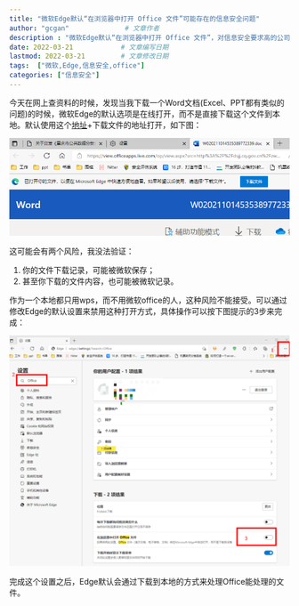 ```yaml
---
title: "微软Edge默认“在浏览器中打开 Office 文件”可能存在的信息安全问题"           # 文章标题
author: "gcgan"              # 文章作者
description : "微软Edge默认“在浏览器中打开 Office 文件”，对信息安全要求高的公司或个人可能存在风险，建议修改默认配置，让文件下载到本地使用。"    # 文章描述信息
date: 2022-03-21            # 文章编写日期
lastmod: 2022-03-21         # 文章修改日期
tags:  ["微软,Edge,信息安全,office"]
categories: ["信息安全"]
---
```

今天在网上查资料的时候，发现当我下载一个Word文档(Excel、PPT都有类似的问题)的时候，微软Edge的默认选项是在线打开，而不是直接下载这个文件到本地。默认使用这个[地址](https://view.officeapps.live.com/op/view.aspx?src=)+下载文件的地址打开，如下图：

![默认在线打开](/images/edge/%E9%BB%98%E8%AE%A4%E6%89%93%E5%BC%80.png)

这可能会有两个风险，我没法验证：
1. 你的文件下载记录，可能被微软保存；
2. 甚至你下载的文件内容，也可能被微软记录。

作为一个本地都只用wps，而不用微软office的人，这种风险不能接受。可以通过修改Edge的默认设置来禁用这种打开方式，具体操作可以按下图提示的3步来完成：

![修改设置](/images/edge/%E4%BF%AE%E6%94%B9%E8%AE%BE%E7%BD%AE.png)

完成这个设置之后，Edge默认会通过下载到本地的方式来处理Office能处理的文件。